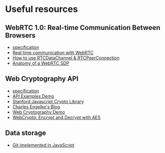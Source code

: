 Useful resources
================

## WebRTC 1.0: Real-time Communication Between Browsers ##

* [specification](https://www.w3.org/TR/webrtc/)
* [Real time communication with WebRTC](https://codelabs.developers.google.com/codelabs/webrtc-web/)
* [How to use RTCDataChannel & RTCPeerConnection](https://www.webrtc-experiment.com/docs/how-to-use-rtcdatachannel-and-rtcpeerconnectionjs.html)
* [Anatomy of a WebRTC SDP](https://webrtchacks.com/sdp-anatomy/)


## Web Cryptography API ##

* [specification](https://www.w3.org/TR/WebCryptoAPI/)
* [API Examples Demo](https://github.com/diafygi/webcrypto-examples/)
* [Stanford Javascript Crypto Library](https://github.com/bitwiseshiftleft/sjcl)
* [Charles Engelke's Blog](https://blog.engelke.com/tag/webcrypto/)
* [Web Cryptography Demo](https://jswebcrypto.azurewebsites.net/demo.html)
* [WebCrypto: Encrypt and Decrypt with AES](https://coolaj86.com/articles/webcrypto-encrypt-and-decrypt-with-aes/)


## Data storage ##

* [Git implemented in JavaScript](http://gitlet.maryrosecook.com/docs/gitlet.html)
